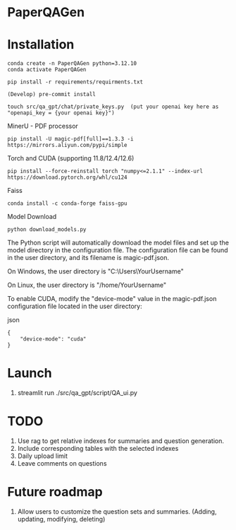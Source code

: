 # PaperQAGen

# Installation

```
conda create -n PaperQAGen python=3.12.10
conda activate PaperQAGen
```

```
pip install -r requirements/requirments.txt
```

```
(Develop) pre-commit install
```

```
touch src/qa_gpt/chat/private_keys.py  (put your openai key here as "openapi_key = {your openai key}")
```

MinerU - PDF processor
```
pip install -U magic-pdf[full]==1.3.3 -i https://mirrors.aliyun.com/pypi/simple
```

Torch and CUDA (supporting 11.8/12.4/12.6)
```
pip install --force-reinstall torch "numpy<=2.1.1" --index-url https://download.pytorch.org/whl/cu124
```

Faiss
```
conda install -c conda-forge faiss-gpu
```

Model Download
```
python download_models.py
```

The Python script will automatically download the model files and set up the model directory in the configuration file. The configuration file can be found in the user directory, and its filename is magic-pdf.json.

On Windows, the user directory is "C:\Users\YourUsername"

On Linux, the user directory is "/home/YourUsername"

To enable CUDA, modify the "device-mode" value in the magic-pdf.json configuration file located in the user directory:

json
```
{
    "device-mode": "cuda"
}
```



# Launch
1. streamlit run ./src/qa_gpt/script/QA_ui.py

# TODO
1. Use rag to get relative indexes for summaries and question generation.
2. Include corresponding tables with the selected indexes
3. Daily upload limit
4. Leave comments on questions


# Future roadmap
1. Allow users to customize the question sets and summaries. (Adding, updating, modifying, deleting)
